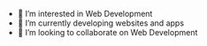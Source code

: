 - 👀 I’m interested in Web Development
- 🌱 I’m currently developing websites and apps
- 💞️ I’m looking to collaborate on Web Development


<!---
fultonoff/fultonoff is a ✨ special ✨ repository because its `README.md` (this file) appears on your GitHub profile.
You can click the Preview link to take a look at your changes.
--->
